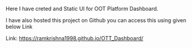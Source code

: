 Here I have creted and Static UI for OOT Platform Dashboard. 

I have also hosted this project on Github you can access this using given below Link

Link: https://ramkrishna1998.github.io/OTT_Dashboard/

